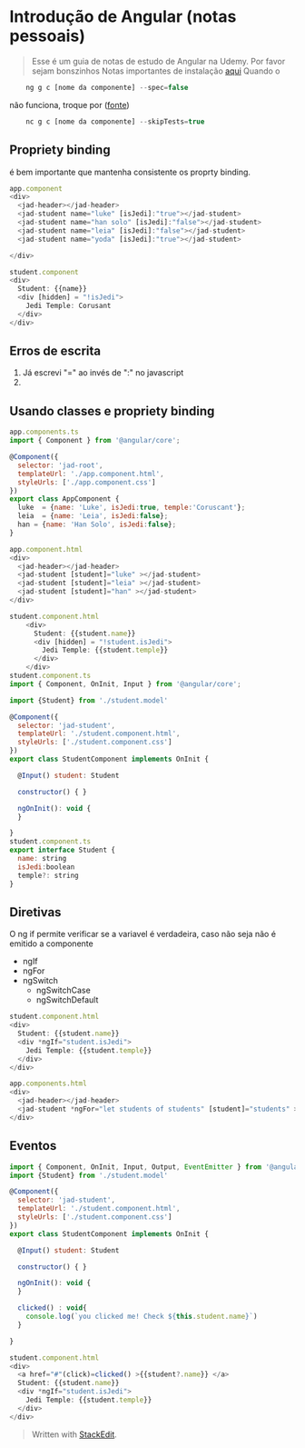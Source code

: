 ﻿# Introdução de Angular (notas pessoais)
>Esse é um guia de notas de estudo de Angular na Udemy. Por favor sejam bonszinhos
Notas importantes de instalação [aqui](https://angular.io/tutorial/toh-pt0)
Quando o 
```javascript
    ng g c [nome da componente] --spec=false
```
não funciona, troque por ([fonte](https://stackoverflow.com/questions/62228834/angular-cli-command-issue-unknown-option-spec))
```javascript
    nc g c [nome da componente] --skipTests=true
```
## Propriety binding
é bem importante que mantenha consistente os proprty binding.

```javascript
app.component
<div>
  <jad-header></jad-header>
  <jad-student name="luke" [isJedi]:"true"></jad-student>
  <jad-student name="han solo" [isJedi]:"false"></jad-student>
  <jad-student name="leia" [isJedi]:"false"></jad-student>
  <jad-student name="yoda" [isJedi]:"true"></jad-student>

</div>
```
```javascript
student.component
<div>
  Student: {{name}}
  <div [hidden] = "!isJedi">
    Jedi Temple: Corusant
  </div>
</div>
```
## Erros de escrita

 1. Já escrevi "=" ao invés de ":" no javascript
 2. 

## Usando classes e propriety binding

```javascript
app.components.ts
import { Component } from '@angular/core';

@Component({
  selector: 'jad-root',
  templateUrl: './app.component.html',
  styleUrls: ['./app.component.css']
})
export class AppComponent {
  luke  = {name: 'Luke', isJedi:true, temple:'Coruscant'};
  leia  = {name: 'Leia', isJedi:false};
  han = {name: 'Han Solo', isJedi:false};
}

```
```javascript
app.component.html
<div>
  <jad-header></jad-header>
  <jad-student [student]="luke" ></jad-student>
  <jad-student [student]="leia" ></jad-student>
  <jad-student [student]="han" ></jad-student>
</div>
```
```javascript
student.component.html
	<div>
	  Student: {{student.name}}
	  <div [hidden] = "!student.isJedi">
	    Jedi Temple: {{student.temple}}
	  </div>
	</div>
student.component.ts
import { Component, OnInit, Input } from '@angular/core';

import {Student} from './student.model'

@Component({
  selector: 'jad-student',
  templateUrl: './student.component.html',
  styleUrls: ['./student.component.css']
})
export class StudentComponent implements OnInit {

  @Input() student: Student

  constructor() { }

  ngOnInit(): void {
  }

}
student.component.ts
export interface Student {
  name: string
  isJedi:boolean
  temple?: string
}

```
## Diretivas
O ng if permite verificar se a variavel é verdadeira, caso não seja não é emitido a componente

 - ngIf
 - ngFor
 - ngSwitch
	 - ngSwitchCase
	 - ngSwitchDefault

```javascript
student.component.html
<div>
  Student: {{student.name}}
  <div *ngIf="student.isJedi">
    Jedi Temple: {{student.temple}}
  </div>
</div>
```
```javascript
app.components.html
<div>
  <jad-header></jad-header>
  <jad-student *ngFor="let students of students" [student]="students" ></jad-student>
</div>
```
## Eventos
```javascript
import { Component, OnInit, Input, Output, EventEmitter } from '@angular/core';
import {Student} from './student.model'

@Component({
  selector: 'jad-student',
  templateUrl: './student.component.html',
  styleUrls: ['./student.component.css']
})
export class StudentComponent implements OnInit {

  @Input() student: Student

  constructor() { }

  ngOnInit(): void {
  }

  clicked() : void{
    console.log(`you clicked me! Check ${this.student.name}`)
  }

}
```
```javascript
student.component.html
<div>
  <a href="#"(click)=clicked() >{{student?.name}} </a>
  Student: {{student.name}}
  <div *ngIf="student.isJedi">
    Jedi Temple: {{student.temple}}
  </div>
</div>
```
> Written with [StackEdit](https://stackedit.io/).
